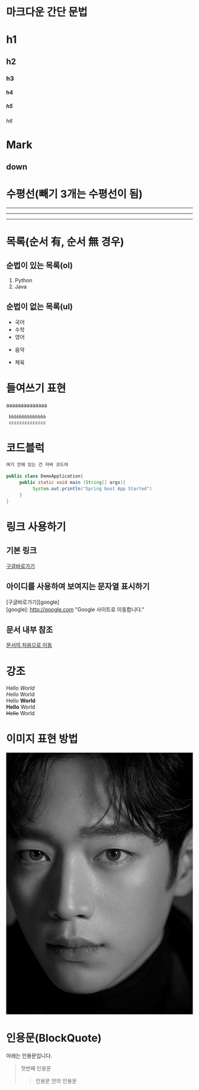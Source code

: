 # 마크다운 간단 문법

# h1
## h2
### h3
#### h4
##### h5
###### h6

Mark
====
down
---


# 수평선(빼기 3개는 수평선이 됨)
---
***
___


# 목록(순서 有, 순서 無 경우)
## 순법이 있는 목록(ol)
1. Python
2. Java

## 순법이 없는 목록(ul)
- 국어
- 수학
- 영어
* 음악
+ 체육


# 들여쓰기 표현
aaaaaaaaaaaaaa

     bbbbbbbbbbbbbb
     cccccccccccccc

     
# 코드블럭
```java
여기 안에 있는 건 자바 코드야
```

```java
public class DemoApplication{
     public static void main (String[] args){
          System.out.println("Spring boot App Started")
     }
}
```


# 링크 사용하기

## 기본 링크
[구글바로가기](http://google.com)

## 아이디를 사용하여 보여지는 문자열 표시하기
[구글바로가기][google]   
[google]: http://google.com "Google 사이트로 이동합니다."

## 문서 내부 참조
[문서의 처음으로 이동](#마크다운-간단-문법)


# 강조
Hello *World*   
_Hello_ World   
Hello **World**   
__Hello__ World   
~~Hello~~ World


# 이미지 표현 방법
<img src="서강준.jpg" alt="배경사진" title="바닷가 풍경">

# 인용문(BlockQuote)
아래는 인용문입니다.
> 첫번째 인용문
>> 인용문 안의 인용문
